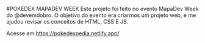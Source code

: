 #POKEDEX MAPADEV WEEK
 Este projeto foi feito no evento MapaDev Week do @devemdobro. O objetivo do evento era criarmos um projeto web, e me ajudou revisar os conceitos de HTML, CSS E JS.
 
 Acesse em:https://pokedexpedia.netlify.app/
